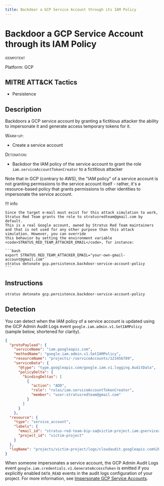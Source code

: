 ```yaml
---
title: Backdoor a GCP Service Account through its IAM Policy
---
```


# Backdoor a GCP Service Account through its IAM Policy


 <span class="smallcaps w3-badge w3-blue w3-round w3-text-white" title="This attack technique can be detonated multiple times">idempotent</span> 

Platform: GCP

## MITRE ATT&CK Tactics


- Persistence

## Description


Backdoors a GCP service account by granting a fictitious attacker the ability to impersonate it and generate access temporary tokens for it.

<span style="font-variant: small-caps;">Warm-up</span>:

- Create a service account

<span style="font-variant: small-caps;">Detonation</span>:

- Backdoor the IAM policy of the service account to grant the role <code>iam.serviceAccountTokenCreator</code> to a fictitious attacker

Note that in GCP (contrary to AWS), the "IAM policy" of a service account is not granting permissions to the service account itself - rather,
it's a resource-based policy that grants permissions to other identities to impersonate the service account.

!!! info

	Since the target e-mail must exist for this attack simulation to work, Stratus Red Team grants the role to stratusredteam@gmail.com by default.
	This is a real Google account, owned by Stratus Red Team maintainers and that is not used for any other purpose than this attack simulation. However, you can override
	this behavior by setting the environment variable <code>STRATUS_RED_TEAM_ATTACKER_EMAIL</code>, for instance:

	```bash
	export STRATUS_RED_TEAM_ATTACKER_EMAIL="your-own-gmail-account@gmail.com"
	stratus detonate gcp.persistence.backdoor-service-account-policy
	```


## Instructions

```bash title="Detonate with Stratus Red Team"
stratus detonate gcp.persistence.backdoor-service-account-policy
```
## Detection


You can detect when the IAM policy of a service account is updated using the GCP Admin Audit Logs event <code>google.iam.admin.v1.SetIAMPolicy</code> (sample below, shortened for clarity).

```json hl_lines="3 4 11 12 13 19 21"
{
  "protoPayload": {
    "serviceName": "iam.googleapis.com",
    "methodName": "google.iam.admin.v1.SetIAMPolicy",
    "resourceName": "projects/-/serviceAccounts/123456789",
    "serviceData": {
      "@type": "type.googleapis.com/google.iam.v1.logging.AuditData",
      "policyDelta": {
        "bindingDeltas": [
          {
            "action": "ADD",
            "role": "roles/iam.serviceAccountTokenCreator",
            "member": "user:stratusredteam@gmail.com"
          }
        ]
      }
    },
  "resource": {
    "type": "service_account",
    "labels": {
      "email_id": "stratus-red-team-bip-sa@victim-project.iam.gserviceaccount.com",
      "project_id": "victim-project"
    }
  },
  "logName": "projects/victim-project/logs/cloudaudit.googleapis.com%2Factivity",
}
```

When someone impersonates a service account, the GCP Admin Audit Logs event <code>google.iam.credentials.v1.GenerateAccessToken</code> is emitted if you explicitly
enabled <code>DATA_READ</code> events in the audit logs configuration of your project. For more information, see [Impersonate GCP Service Accounts](https://stratus-red-team.cloud/attack-techniques/GCP/gcp.privilege-escalation.impersonate-service-accounts/#detection).




